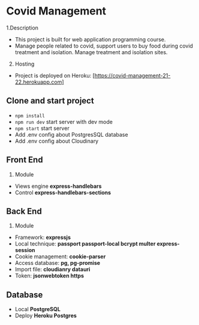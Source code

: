 # Covid Management
1.Description
- This project is built for web application programming course.
- Manage people related to covid, support users to buy food during covid treatment and isolation. Manage treatment and isolation sites.
2. Hosting
- Project is deployed on Heroku: [https://covid-management-21-22.herokuapp.com]

## Clone and start project
- `npm install`
- `npm run dev` start server with dev mode
- `npm start` start server
- Add .env config about PostgresSQL database
- Add .env config about Cloudinary 

## Front End
1. Module
- Views engine __express-handlebars__
- Control __express-handlebars-sections__

## Back End
1. Module
- Framework: __expressjs__
- Local technique: __passport passport-local bcrypt multer express-session__
- Cookie management: __cookie-parser__
- Access database: __pg, pg-promise__
- Import file: __cloudianry datauri__
- Token: __jsonwebtoken https__

## Database
- Local __PostgreSQL__
- Deploy __Heroku Postgres__
